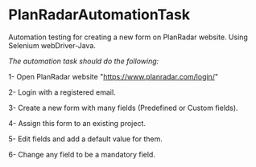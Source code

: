 # PlanRadarAutomationTask
Automation testing for creating a new form on PlanRadar website. Using Selenium webDriver-Java.

*The automation task should do the following:*

1- Open PlanRadar website "https://www.planradar.com/login/"

2- Login with a registered email.

3- Create a new form with many fields (Predefined or Custom fields).

4- Assign this form to an existing project.

5- Edit fields and add a default value for them.

6- Change any field to be a mandatory field.

